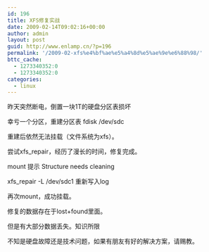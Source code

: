 ```yaml
---
id: 196
title: XFS修复实战
date: 2009-02-14T09:02:16+00:00
author: admin
layout: post
guid: http://www.enlamp.cn/?p=196
permalink: '/2009-02-xfs%e4%bf%ae%e5%a4%8d%e5%ae%9e%e6%88%98/'
bttc_cache:
  - 1273340352:0
  - 1273340352:0
categories:
  - linux
---
```

昨天突然断电，倒置一块1T的硬盘分区表损坏
  
幸亏一个分区，重建分区表 fdisk /dev/sdc
  
重建后依然无法挂载（文件系统为xfs）。

尝试xfs_repair，经历了漫长的时间，修复完成。
  
mount 提示 Structure needs cleaning
  
xfs_repair -L /dev/sdc1 重新写入log

再次mount，成功挂载。
  
修复的数据存在于lost+found里面。
  
但是有大部分数据丢失。知识所限
  
不知是硬盘故障还是技术问题，如果有朋友有好的解决方案，请赐教。